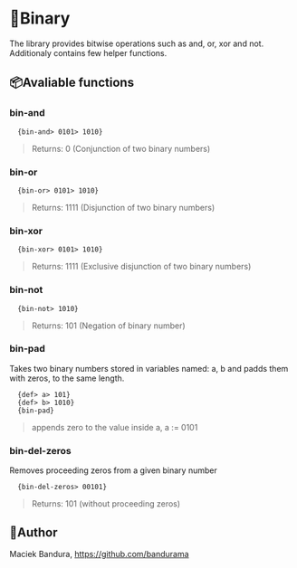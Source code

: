 # 🧬Binary
The library provides bitwise operations such as and, or, xor and not. Additionaly contains few helper functions.

## 📦Avaliable functions
### bin-and
```
  {bin-and> 0101> 1010}
```
> Returns: 0 (Conjunction of two binary numbers)

### bin-or
```
  {bin-or> 0101> 1010}
```
> Returns: 1111 (Disjunction of two binary numbers)

### bin-xor
```
  {bin-xor> 0101> 1010}
```
> Returns: 1111 (Exclusive disjunction of two binary numbers)

### bin-not
```
  {bin-not> 1010}
```
> Returns: 101 (Negation of binary number)

### bin-pad
Takes two binary numbers stored in variables named: a, b and padds them with zeros, to the same length.
```
  {def> a> 101}
  {def> b> 1010}
  {bin-pad}
```
> appends zero to the value inside a, a := 0101

### bin-del-zeros
Removes proceeding zeros from a given binary number
```
  {bin-del-zeros> 00101}
```
> Returns: 101 (without proceeding zeros)

## 🚛Author
Maciek Bandura, https://github.com/bandurama
